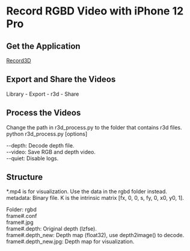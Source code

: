 # Record RGBD Video with iPhone 12 Pro

## Get the Application
[Record3D](https://record3d.app)

## Export and Share the Videos
Library - Export - r3d - Share  

## Process the Videos
Change the path in r3d_process.py to the folder that contains r3d files.  
python r3d_process.py \[options\]

--depth: Decode depth file.  
--video: Save RGB and depth video.  
--quiet: Disable logs.  
  
## Structure  
*.mp4 is for visualization. Use the data in the rgbd folder instead.  
metadata: Binary file. K is the intrinsic matrix [fx, 0, 0, s, fy, 0, x0, y0, 1].  

Folder: rgbd  
frame#.conf  
frame#.jpg  
frame#.depth: Original depth (lzfse).  
frame#.depth_new: Depth map (float32), use depth2image() to decode.  
frame#.depth_new.jpg: Depth map for visualization.  